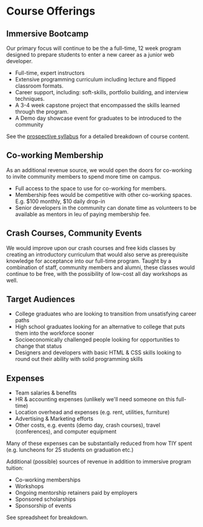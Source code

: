 # Course Offerings

## Immersive Bootcamp

Our primary focus will continue to be the a full-time, 12 week program designed to prepare students to enter a new career as a junior web developer.

- Full-time, expert instructors
- Extensive programming curriculum including lecture and flipped classroom formats.
- Career support, including: soft-skills, portfolio building, and interview techniques.
- A 3-4 week capstone project that encompassed the skills learned through the program.
- A Demo day showcase event for graduates to be introduced to the community

See the [prospective syllabus](syllabus) for a detailed breakdown of course content.

## Co-working Membership

As an additional revenue source, we would open the doors for co-working to invite community members to spend more time on campus.

- Full access to the space to use for co-working for members.
- Membership fees would be competitive with other co-working spaces. E.g. $100 monthly, $10 daily drop-in
- Senior developers in the community can donate time as volunteers to be available as mentors in leu of paying membership fee.

## Crash Courses, Community Events

We would improve upon our crash courses and free kids classes by creating an introductory curriculum that would also serve as prerequisite knowledge for acceptance into our full-time program. Taught by a combination of staff, community members and alumni, these classes would continue to be free, with the possibility of low-cost all day workshops as well.

## Target Audiences

- College graduates who are looking to transition from unsatisfying career paths
- High school graduates looking for an alternative to college that puts them into the workforce sooner
- Socioeconomically challenged people looking for opportunities to change that status
- Designers and developers with basic HTML & CSS skills looking to round out their ability with solid programming skills

## Expenses

- Team salaries & benefits
- HR & accounting expenses (unlikely we'll need someone on this full-time)
- Location overhead and expenses (e.g. rent, utilities, furniture)
- Advertising & Marketing efforts
- Other costs, e.g. events (demo day, crash courses), travel (conferences), and computer equipment

Many of these expenses can be substantially reduced from how TIY spent (e.g. luncheons for 25 students on graduation etc.)

Additional (possible) sources of revenue in addition to immersive program tuition:

- Co-working memberships
- Workshops
- Ongoing mentorship retainers paid by employers
- Sponsored scholarships
- Sponsorship of events

See spreadsheet for breakdown.

